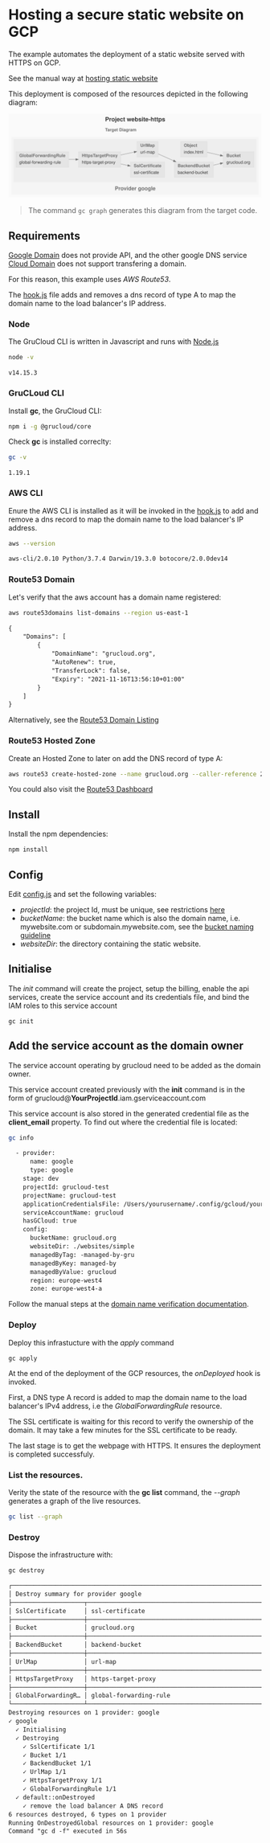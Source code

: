 # Hosting a secure static website on GCP

The example automates the deployment of a static website served with HTTPS on GCP.

See the manual way at [hosting static website](https://cloud.google.com/storage/docs/hosting-static-website)

This deployment is composed of the resources depicted in the following diagram:

![GraphTarget](diagram-target.svg)

> The command `gc graph` generates this diagram from the target code.

## Requirements

[Google Domain](https://domains.google/) does not provide API, and the other google DNS service [Cloud Domain](https://cloud.google.com/domains/docs/overview) does not support transfering a domain.

For this reason, this example uses _AWS Route53_.

The [hook.js](./hook.js) file adds and removes a dns record of type A to map the domain name to the load balancer's IP address.

### Node

The GruCloud CLI is written in Javascript and runs with [Node.js](https://nodejs.org)

```sh
node -v
```

```
v14.15.3
```

### GruCLoud CLI

Install **gc**, the GruCloud CLI:

```sh
npm i -g @grucloud/core
```

Check **gc** is installed correclty:

```sh
gc -v
```

```
1.19.1
```

### AWS CLI

Enure the AWS CLI is installed as it will be invoked in the [hook.js](./hook.js) to add and remove a dns record to map the domain name to the load balancer's IP address.

```sh
aws --version
```

```txt
aws-cli/2.0.10 Python/3.7.4 Darwin/19.3.0 botocore/2.0.0dev14
```

### Route53 Domain

Let's verify that the aws account has a domain name registered:

```sh
aws route53domains list-domains --region us-east-1
```

```txt
{
    "Domains": [
        {
            "DomainName": "grucloud.org",
            "AutoRenew": true,
            "TransferLock": false,
            "Expiry": "2021-11-16T13:56:10+01:00"
        }
    ]
}
```

Alternatively, see the [Route53 Domain Listing](https://console.aws.amazon.com/route53/home#DomainListing)

### Route53 Hosted Zone

Create an Hosted Zone to later on add the DNS record of type A:

```sh
aws route53 create-hosted-zone --name grucloud.org --caller-reference 2021-06-30-2
```

You could also visit the [Route53 Dashboard](https://console.aws.amazon.com/route53/v2/home#Dashboard)

## Install

Install the npm dependencies:

```sh
npm install
```

## Config

Edit [config.js](config.js) and set the following variables:

- _projectId_: the project Id, must be unique, see restrictions [here](https://cloud.google.com/resource-manager/docs/creating-managing-projects#:~:text=The%20project%20ID%20must%20be,used%20for%20a%20deleted%20project.)
- _bucketName_: the bucket name which is also the domain name, i.e. mywebsite.com or subdomain.mywebsite.com, see the [bucket naming guideline](https://cloud.google.com/storage/docs/naming-buckets)
- _websiteDir_: the directory containing the static website.

## Initialise

The _init_ command will create the project, setup the billing, enable the api services, create the service account and its credentials file, and bind the IAM roles to this service account

```
gc init
```

## Add the service account as the domain owner

The service account operating by grucloud need to be added as the domain owner.

This service account created previously with the **init** command is in the form of grucloud@**YourProjectId**.iam.gserviceaccount.com

This service account is also stored in the generated credential file as the **client_email** property.
To find out where the credential file is located:

```sh
gc info
```

```txt
  - provider:
      name: google
      type: google
    stage: dev
    projectId: grucloud-test
    projectName: grucloud-test
    applicationCredentialsFile: /Users/yourusername/.config/gcloud/your-project-id.json
    serviceAccountName: grucloud
    hasGCloud: true
    config:
      bucketName: grucloud.org
      websiteDir: ./websites/simple
      managedByTag: -managed-by-gru
      managedByKey: managed-by
      managedByValue: grucloud
      region: europe-west4
      zone: europe-west4-a
```

Follow the manual steps at the [domain name verification documentation](https://cloud.google.com/storage/docs/domain-name-verification).

### Deploy

Deploy this infrastucture with the _apply_ command

```
gc apply
```

At the end of the deployment of the GCP resources, the _onDeployed_ hook is invoked.

First, a DNS type A record is added to map the domain name to the load balancer's IPv4 address, i.e the _GlobalForwardingRule_ resource.

The SSL certificate is waiting for this record to verify the ownership of the domain. It may take a few minutes for the SSL certificate to be ready.

The last stage is to get the webpage with HTTPS.
It ensures the deployment is completed successfuly.

### List the resources.

Verity the state of the resource with the **gc list** command, the _--graph_ generates a graph of the live resources.

```sh
gc list --graph
```

### Destroy

Dispose the infrastructure with:

```
gc destroy
```

```txt
┌─────────────────────────────────────────────────────────────────────────────┐
│ Destroy summary for provider google                                         │
├────────────────────┬────────────────────────────────────────────────────────┤
│ SslCertificate     │ ssl-certificate                                        │
├────────────────────┼────────────────────────────────────────────────────────┤
│ Bucket             │ grucloud.org                                           │
├────────────────────┼────────────────────────────────────────────────────────┤
│ BackendBucket      │ backend-bucket                                         │
├────────────────────┼────────────────────────────────────────────────────────┤
│ UrlMap             │ url-map                                                │
├────────────────────┼────────────────────────────────────────────────────────┤
│ HttpsTargetProxy   │ https-target-proxy                                     │
├────────────────────┼────────────────────────────────────────────────────────┤
│ GlobalForwardingR… │ global-forwarding-rule                                 │
└────────────────────┴────────────────────────────────────────────────────────┘
Destroying resources on 1 provider: google
✓ google
  ✓ Initialising
  ✓ Destroying
    ✓ SslCertificate 1/1
    ✓ Bucket 1/1
    ✓ BackendBucket 1/1
    ✓ UrlMap 1/1
    ✓ HttpsTargetProxy 1/1
    ✓ GlobalForwardingRule 1/1
  ✓ default::onDestroyed
    ✓ remove the load balancer A DNS record
6 resources destroyed, 6 types on 1 provider
Running OnDestroyedGlobal resources on 1 provider: google
Command "gc d -f" executed in 56s
```
